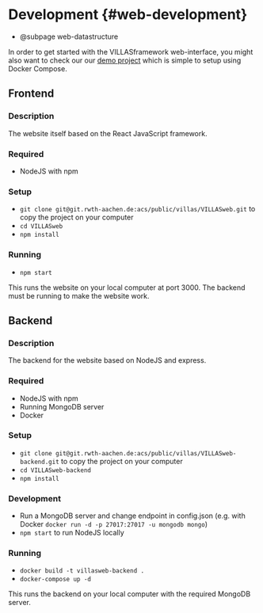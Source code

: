 # Development {#web-development}

- @subpage web-datastructure

In order to get started with the VILLASframework web-interface, you might also want to check our our [demo project](https://git.rwth-aachen.de/acs/public/villas/Demo) which is simple to setup using Docker Compose.

## Frontend

### Description

The website itself based on the React JavaScript framework.

### Required

 - NodeJS with npm

### Setup

 - `git clone git@git.rwth-aachen.de:acs/public/villas/VILLASweb.git` to copy the project on your computer
 - `cd VILLASweb`
 - `npm install`

### Running

 - `npm start`

This runs the website on your local computer at port 3000.
The backend must be running to make the website work.

## Backend

### Description

The backend for the website based on NodeJS and express.

### Required

 - NodeJS with npm
 - Running MongoDB server
 - Docker

### Setup

 - `git clone git@git.rwth-aachen.de:acs/public/villas/VILLASweb-backend.git` to copy the project on your computer
 - `cd VILLASweb-backend`
 - `npm install`

### Development

 - Run a MongoDB server and change endpoint in config.json (e.g. with Docker `docker run -d -p 27017:27017 -u mongodb mongo`)
 - `npm start` to run NodeJS locally

### Running

 - `docker build -t villasweb-backend .`
 - `docker-compose up -d`

This runs the backend on your local computer with the required MongoDB server.
